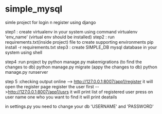 # simple_mysql
simle project for login n register using django


step1 : create virtualenv in your system using command
        virtualenv 'env_name'   (virtual env should be installed)
step2 : run requirements.txt(inside project) file to create supporting environments
        pip install -r requirements.txt
step3 : create SIMPLE_DB mysql database in your system using shell
        
step4 :run project by
       python manage.py makemigrations (to find the changes to db)
       python manage.py migrate  (appy the changes to db)
       python manage.py runserver 

step 5 :checking output online
        --> http://127.0.0.1:8007/app1/register
        it will open the register page register the user first
        -->http://127.0.0.1:8007/app1/usrs
        it will print list of registered user 
        press on user name one who you want to find it will print deatails


in settings.py you need to change your db 'USERNAME' and 'PASSWORD'
